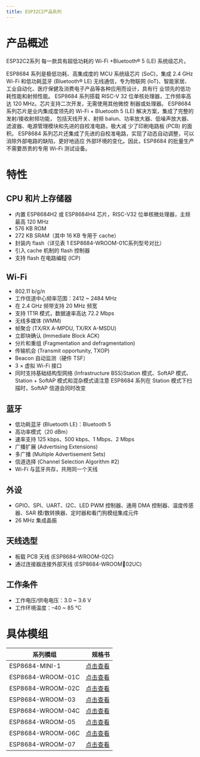 ```yaml
---
title: ESP32C2产品系列
---
```




# 产品概述
ESP32C2系列 每一款具有超低功耗的 Wi-Fi +Bluetooth® 5 (LE) 系统级芯片。

ESP8684 系列是极低功耗、高集成度的 MCU 系统级芯片 (SoC)，集成 2.4 GHz Wi-Fi 和低功耗蓝牙 (Bluetooth®
LE) 无线通信，专为物联网 (IoT)、智能家居、工业自动化、医疗保健及消费电子产品等各种应用而设计，具有行
业领先的低功耗性能和射频性能。
ESP8684 系列搭载 RISC-V 32 位单核处理器，工作频率高达 120 MHz。芯片支持二次开发，无需使用其他微控
制器或处理器。
ESP8684 系列芯片是业内集成度领先的 Wi-Fi + Bluetooth 5 (LE) 解决方案，集成了完整的发射/接收射频功能，
包括天线开关、射频 balun、功率放大器、低噪声放大器、滤波器、电源管理模块和先进的自校准电路，极大减
少了印刷电路板 (PCB) 的面积。
ESP8684 系列芯片还集成了先进的自校准电路，实现了动态自动调整，可以消除外部电路的缺陷，更好地适应
外部环境的变化。因此，ESP8684 的批量生产不需要昂贵的专用 Wi-Fi 测试设备。

# 特性
## CPU 和片上存储器
- 内置 ESP8684H2 或 ESP8684H4 芯片，RISC-V32 位单核微处理器，主频最高 120 MHz
- 576 KB ROM
- 272 KB SRAM（其中 16 KB 专用于 cache）
- 封装内 flash（详见表 1 ESP8684-WROOM-01C系列型号对比）
- 引入 cache 机制的 flash 控制器
- 支持 flash 在电路编程 (ICP)

## Wi-Fi
- 802.11 b/g/n
- 工作信道中心频率范围：2412 ~ 2484 MHz
- 在 2.4 GHz 频带支持 20 MHz 频宽
- 支持 1T1R 模式，数据速率高达 72.2 Mbps
- 无线多媒体 (WMM)
- 帧聚合 (TX/RX A-MPDU, TX/RX A-MSDU)
- 立即块确认 (Immediate Block ACK)
- 分片和重组 (Fragmentation and defragmentation)
- 传输机会 (Transmit opportunity, TXOP)
- Beacon 自动监测（硬件 TSF）
- 3 × 虚拟 Wi-Fi 接口
- 同时支持基础结构型网络 (Infrastructure BSS)Station 模式、SoftAP 模式、Station + SoftAP 模式和混杂模式请注意 ESP8684 系列在 Station 模式下扫描时，SoftAP 信道会同时改变


## 蓝牙
- 低功耗蓝牙 (Bluetooth LE)：Bluetooth 5
- 高功率模式（20 dBm）
- 速率支持 125 kbps、500 kbps、1 Mbps、2 Mbps
- 广播扩展 (Advertising Extensions)
- 多广播 (Multiple Advertisement Sets)
- 信道选择 (Channel Selection Algorithm #2)
- Wi-Fi 与蓝牙共存，共用同一个天线

## 外设
- GPIO、SPI、UART、I2C、LED PWM 控制器、通用 DMA 控制器、温度传感器、SAR 模/数转换器、定时器和看门狗模组集成元件
- 26 MHz 集成晶振
## 天线选型
- 板载 PCB 天线 (ESP8684-WROOM-02C)
- 通过连接器连接外部天线 (ESP8684-WROOM02UC)
## 工作条件
- 工作电压/供电电压：3.0 ~ 3.6 V
- 工作环境温度：–40 ~ 85 °C


# 具体模组

|     系列模组       |     规格书     |
| ---------- | ---------------------: |
| ESP8684-MINI-1 | [点击查看](https://www.espressif.com/sites/default/files/documentation/esp8684-mini-1_mini-1u_datasheet_cn.pdf) |
| ESP8684-WROOM-01C | [点击查看](https://www.espressif.com/sites/default/files/documentation/esp8684-wroom-01c_datasheet_cn.pdf) |
| ESP8684-WROOM-02C | [点击查看](https://www.espressif.com/sites/default/files/documentation/esp8684-wroom-02c_datasheet_cn.pdf) |
| ESP8684-WROOM-03 | [点击查看](https://www.espressif.com/sites/default/files/documentation/esp8684-wroom-03_datasheet_cn.pdf) |
| ESP8684-WROOM-04C | [点击查看](https://www.espressif.com/sites/default/files/documentation/esp8684-wroom-05_datasheet_cn.pdf) |
| ESP8684-WROOM-05 | [点击查看](https://www.espressif.com/sites/default/files/documentation/esp8684-wroom-05_datasheet_cn.pdf) |
| ESP8684-WROOM-06C | [点击查看](https://www.espressif.com/sites/default/files/documentation/esp8684-wroom-06c_datasheet_cn.pdf) |
| ESP8684-WROOM-07 | [点击查看](https://www.espressif.com/sites/default/files/documentation/esp8684-wroom-07_datasheet_cn.pdf) |
